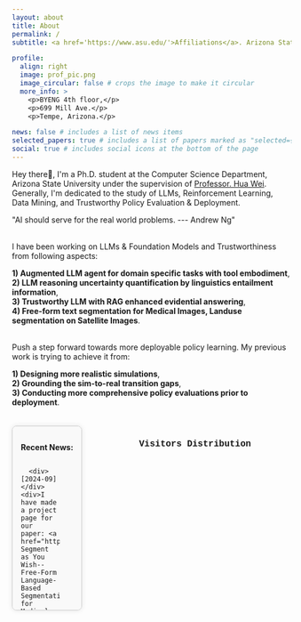 ```yaml
---
layout: about
title: About
permalink: /
subtitle: <a href='https://www.asu.edu/'>Affiliations</a>. Arizona State University

profile:
  align: right
  image: prof_pic.png
  image_circular: false # crops the image to make it circular
  more_info: >
    <p>BYENG 4th floor,</p>
    <p>699 Mill Ave.</p>
    <p>Tempe, Arizona.</p>

news: false # includes a list of news items
selected_papers: true # includes a list of papers marked as "selected={true}"
social: true # includes social icons at the bottom of the page
---
```


Hey there👋, I'm a Ph.D. student at the Computer Science Department, Arizona State University under the supervision of [Professor. Hua Wei](https://www.public.asu.edu/~hwei27/index.html). Generally, I'm dedicated to the study of LLMs, Reinforcement Learning, Data Mining, and Trustworthy Policy Evaluation & Deployment.

"AI should serve for the real world problems. --- Andrew Ng"

<br> I have been working on LLMs & Foundation Models and Trustworthiness from following aspects: <br>

**1) Augmented LLM agent for domain specific tasks with tool embodiment**, <br>
**2) LLM reasoning uncertainty quantification by linguistics entailment information**, <br>
**3) Trustworthy LLM with RAG enhanced evidential answering**, <br>
**4) Free-form text segmentation for Medical Images, Landuse segmentation on Satellite Images**. <br>

<br> Push a step forward towards more deployable policy learning. My previous work is trying to achieve it from: <br>

**1) Designing more realistic simulations**, <br>
**2) Grounding the sim-to-real transition gaps**, <br>
**3) Conducting more comprehensive policy evaluations prior to deployment**. <br>

<!-- I also keen on benefiting sophisticated domain tasks from LLMs (Agent), and better understanding the trustworthiness of Language Models' responses.<br> -->
<!-- <br> -->
<!-- <br> -->

<!-- <div style="width: 570px; padding: 15px; border: 1px solid #ccc; margin: 20px auto; background-color: #f9f9f9; border-radius: 8px; box-shadow: 0px 0px 10px rgba(0, 0, 0, 0.1); float: left; overflow-y: auto;"> -->
<div style="max-width: 65%; height: 300px; padding: 15px; border: 1px solid #ccc; margin: 20px auto; background-color: #f9f9f9; border-radius: 8px; box-shadow: 0px 0px 10px rgba(0, 0, 0, 0.1); float: left; overflow-y: auto">
  <p><strong>Recent News:</strong></p>
  <div style="display: grid; grid-template-columns: 70px auto; grid-gap: 5px;">

      <div>[2024-09]</div>
    <div>I have made a project page for our paper: <a href="https://arxiv.org/pdf/2410.12831"> Segment as You Wish--Free-Form Language-Based Segmentation for Medical Images </a>, please visit the link at: <a href="https://longchaoda.github.io/segmentAsYouWish.github.io/"> check out here! </a> </div>


    <div>[2024-10]</div>
    <div>I am invited to join Program Committee at SDM 2025.</div>

    <div>[2024-10]</div>
    <div>I will serve as Session Chair at CIKM24. <br>*Room: 110A. <br>*Time: Tuesday, 11:00 - 12:45. <br>Topic FP2: Urban Systems.</div>

    <div>[2024-09]</div>
    <div>One paper is accepted to NeurIPS 2024.</div>

    <div>[2024-09]</div>
    <div>Finished my Internship at GE Healthcare <a href="https://github.com/LongchaoDa/papers/blob/main/Segment%20as%20You%20Wish%20-%20Free-Form%20Language-Based%20Segmentation%20for%20Medical%20Images.pdf"> paper </a>, thanks <a href="https://sites.google.com/view/danicaxiao/home"> Danica Xiao</a>, <a href="https://rui1521.github.io/online-cv/"> Rui Wang </a> and <a href="https://xuxiaojian.github.io/"> Xiaojian Xu </a>, I had a great time with you! </div>

    <div>[2024-08]</div>
    <div>I am selected as NSF travel awardee to attend CIKM2024. See you in Boise, Idaho, USA.</div>

    <div>[2024-08]</div>
    <div>One paper is accepted to ITSC 2024.</div>

    <div>[2024-08]</div>
    <div>One paper is accepted to CIKM 2024.</div>

    <div>[2024-08]</div>
    <div>Invited to give a talk at <a href="https://sites.google.com/view/workshop-itsc-2024/%E9%A6%96%E9%A1%B5"> ITSC2024</a> about advanced simulation and policy learning. <a href="https://youtu.be/Le3BjhsYe2Q"> Video</a></div>

    <div>[2024-05]</div>
    <div>One paper is accepted to ECML-PKDD 2024.</div>

    <div>[2024-05]</div>
    <div>I was selected (30 Ph.D. students nation-wide) to attend <a href="https://ai-score.github.io/">AI-SCORE</a> at University of Maryland held by <a href="https://www.rhsmith.umd.edu/directory/michael-fu">Michael Fu - UMD</a>, <a href="https://idm-lab.org/">Sven Koenig - USC</a> and <a href="https://www.engineering.cornell.edu/faculty-directory/david-b-shmoys">David Shmoys - Cornell</a></div>

    <div>[2024-01]</div>
    <div>Two first author papers are accepted to AAAI 2024.</div>

  </div>
</div>

<br>
<br>

<body>
  <div id="clustrmaps-container" style="width: 275px; height: 300px; overflow: hidden; float: right;">
    <script type="text/javascript" id="clustrmaps" src="//cdn.clustrmaps.com/map_v2.js?cl=ffffff&w=a&t=n&d=f7XCCDBy6e2xZcUt7nrq9L-5IhotWsRN7V4Tk1tpy7c&co=bfdbef"></script>
   <p style="font-family: 'Courier New', Courier, monospace; font-size: 16px; margin-top: 10px; font-weight: bold;">
    Visitors Distribution
  </p>
  </div>
</body>
